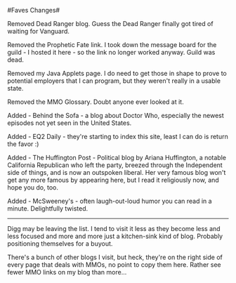 #Faves Changes#

Removed Dead Ranger blog. Guess the Dead Ranger finally got tired of waiting for Vanguard.

Removed the Prophetic Fate link. I took down the message board for the guild - I hosted it here - so the link no longer worked anyway. Guild was dead.

Removed my Java Applets page. I do need to get those in shape to prove to potential employers that I can program, but they weren't really in a usable state.

Removed the MMO Glossary. Doubt anyone ever looked at it.

Added - Behind the Sofa - a blog about Doctor Who, especially the newest episodes not yet seen in the United States.

Added - EQ2 Daily - they're starting to index this site, least I can do is return the favor :)

Added - The Huffington Post - Political blog by Ariana Huffington, a notable California Republican who left the party, breezed through the Independent side of things, and is now an outspoken liberal. Her very famous blog won't get any more famous by appearing here, but I read it religiously now, and hope you do, too.

Added - McSweeney's - often laugh-out-loud humor you can read in a minute. Delightfully twisted.

----

Digg may be leaving the list. I tend to visit it less as they become less and less focused and more and more just a kitchen-sink kind of blog. Probably positioning themselves for a buyout.

There's a bunch of other blogs I visit, but heck, they're on the right side of every page that deals with MMOs, no point to copy them here. Rather see fewer MMO links on my blog than more...
